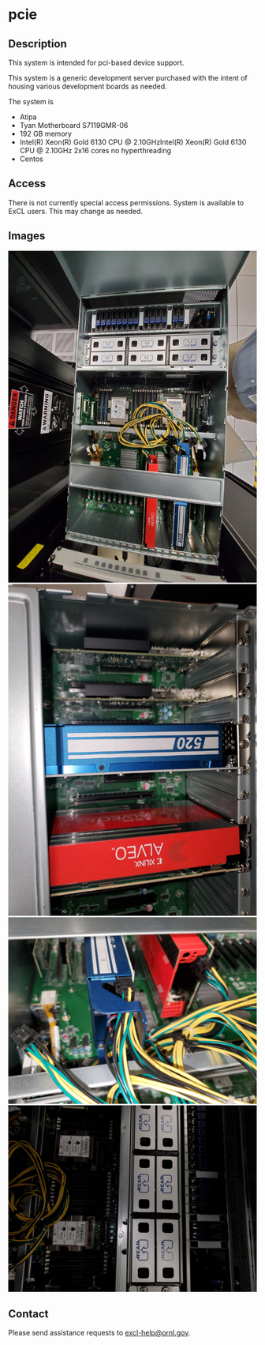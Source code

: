 # pcie

## Description

This system is intended for pci-based device support.

This system is a generic development server purchased with the intent of housing various development boards as needed.

The system is

* Atipa 
* Tyan Motherboard S7119GMR-06
* 192 GB memory
* Intel\(R\) Xeon\(R\) Gold 6130 CPU @ 2.10GHzIntel\(R\) Xeon\(R\) Gold 6130 CPU @ 2.10GHz 2x16 cores no hyperthreading
* Centos

## Access

There is not currently special access permissions. System is available to ExCL users. This may change as needed.

## Images

![system layout](../.gitbook/assets/20190621_151129.jpg) ![pci detail](../.gitbook/assets/20190621_151211.jpg) ![device wiring detail](../.gitbook/assets/20190621_151218.jpg) ![disks/fans/cpu](../.gitbook/assets/20190621_151227.jpg)

## Contact

Please send assistance requests to excl-help@ornl.gov.

